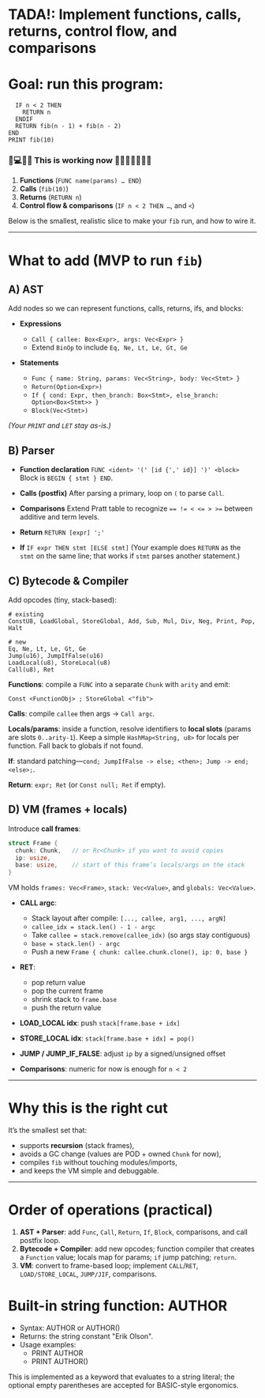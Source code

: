 # TADA!: Implement functions, calls, returns, control flow, and comparisons
# Goal: run this program:
```FUNC fib(n)
  IF n < 2 THEN
    RETURN n
  ENDIF
  RETURN fib(n - 1) + fib(n - 2)
END
PRINT fib(10)
``` 
### 🌿💻🎉🚀 This is working now 🐷🐷🐷🐷🐷🐷🌱 

1. **Functions** (`FUNC name(params) … END`)
2. **Calls** (`fib(10)`)
3. **Returns** (`RETURN n`)
4. **Control flow & comparisons** (`IF n < 2 THEN …`, and `<`)

Below is the smallest, realistic slice to make your `fib` run, and how to wire it.

---

# What to add (MVP to run `fib`)

## A) AST

Add nodes so we can represent functions, calls, returns, ifs, and blocks:

* **Expressions**

    * `Call { callee: Box<Expr>, args: Vec<Expr> }`
    * Extend `BinOp` to include `Eq, Ne, Lt, Le, Gt, Ge`

* **Statements**

    * `Func { name: String, params: Vec<String>, body: Vec<Stmt> }`
    * `Return(Option<Expr>)`
    * `If { cond: Expr, then_branch: Box<Stmt>, else_branch: Option<Box<Stmt>> }`
    * `Block(Vec<Stmt>)`

*(Your `PRINT` and `LET` stay as-is.)*

## B) Parser

* **Function declaration**
  `FUNC <ident> '(' [id {',' id}] ')' <block>`
  Block is `BEGIN { stmt } END`.

* **Calls (postfix)**
  After parsing a primary, loop on `(` to parse `Call`.

* **Comparisons**
  Extend Pratt table to recognize `== != < <= > >=` between additive and term levels.

* **Return**
  `RETURN [expr] ';'`

* **If**
  `IF expr THEN stmt [ELSE stmt]`
  (Your example does `RETURN` as the `stmt` on the same line; that works if `stmt` parses another statement.)

## C) Bytecode & Compiler

Add opcodes (tiny, stack-based):

```
# existing
ConstU8, LoadGlobal, StoreGlobal, Add, Sub, Mul, Div, Neg, Print, Pop, Halt

# new
Eq, Ne, Lt, Le, Gt, Ge
Jump(u16), JumpIfFalse(u16)
LoadLocal(u8), StoreLocal(u8)
Call(u8), Ret
```

**Functions**: compile a `FUNC` into a separate `Chunk` with `arity` and emit:

```
Const <FunctionObj> ; StoreGlobal <"fib">
```

**Calls**: compile `callee` then args → `Call argc`.

**Locals/params**: inside a function, resolve identifiers to **local slots** (params are slots `0..arity-1`). Keep a simple `HashMap<String, u8>` for locals per function. Fall back to globals if not found.

**If**: standard patching—`cond; JumpIfFalse -> else; <then>; Jump -> end; <else>;`.

**Return**: `expr; Ret` (or `Const null; Ret` if empty).

## D) VM (frames + locals)

Introduce **call frames**:

```rust
struct Frame {
  chunk: Chunk,   // or Rc<Chunk> if you want to avoid copies
  ip: usize,
  base: usize,    // start of this frame’s locals/args on the stack
}
```

VM holds `frames: Vec<Frame>`, `stack: Vec<Value>`, and `globals: Vec<Value>`.

* **CALL argc**:

    * Stack layout after compile: `[..., callee, arg1, ..., argN]`
    * `callee_idx = stack.len() - 1 - argc`
    * Take `callee = stack.remove(callee_idx)` (so args stay contiguous)
    * `base = stack.len() - argc`
    * Push a new `Frame { chunk: callee.chunk.clone(), ip: 0, base }`

* **RET**:

    * pop return value
    * pop the current frame
    * shrink stack to `frame.base`
    * push the return value

* **LOAD_LOCAL idx**: push `stack[frame.base + idx]`

* **STORE_LOCAL idx**: `stack[frame.base + idx] = pop()`

* **JUMP / JUMP_IF_FALSE**: adjust `ip` by a signed/unsigned offset

* **Comparisons**: numeric for now is enough for `n < 2`

---

# Why this is the right cut

It’s the smallest set that:

* supports **recursion** (stack frames),
* avoids a GC change (values are POD + owned `Chunk` for now),
* compiles `fib` without touching modules/imports,
* and keeps the VM simple and debuggable.

---

# Order of operations (practical)

1. **AST + Parser**: add `Func`, `Call`, `Return`, `If`, `Block`, comparisons, and call postfix loop.
2. **Bytecode + Compiler**: add new opcodes; function compiler that creates a `Function` value; locals map for params; `if` jump patching; `return`.
3. **VM**: convert to frame-based loop; implement `CALL`/`RET`, `LOAD/STORE_LOCAL`, `JUMP/JIF`, comparisons.

# Built-in string function: AUTHOR

- Syntax: AUTHOR or AUTHOR()
- Returns: the string constant "Erik Olson".
- Usage examples:
  - PRINT AUTHOR
  - PRINT AUTHOR()

This is implemented as a keyword that evaluates to a string literal; the optional empty parentheses are accepted for BASIC-style ergonomics.

